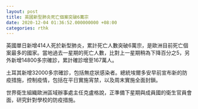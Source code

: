 ```yaml
---
layout: post
title: 英國新型肺炎死亡個案突破6萬宗
date: 2020-12-04 01:36:52.000000000 +08:00
categories: rthk
---
```


英國單日新增414人死於新型肺炎，累計死亡人數突破6萬宗，是歐洲目前死亡個案最多的國家。當地過去一星期的死亡人數，比對上一星期稍為下降百分之5，另外新增14800多宗確診，累計確診增至167萬人。

土耳其新增32000多宗確診，包括無症狀感染者。總統埃爾多安早前宣布新的防疫措施，控制疫情，包括在平日實施宵禁，以及周末實施全面封鎖。

世界衛生組織歐洲區域辦事處主任克盧格說，正準備下星期與成員國的衛生官員會面，研究針對學校的防疫措施。
